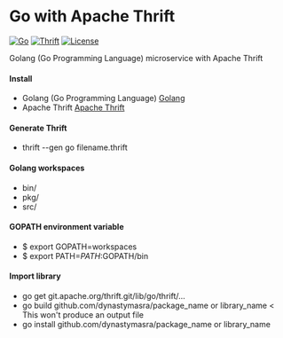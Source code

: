 # Go with Apache Thrift

[![Go](https://img.shields.io/badge/Go-1.4-00E5E6.svg)](https://golang.org/)
[![Thrift](https://img.shields.io/badge/Apache%20Thrift-0.9.3-yellow.svg)](https://thrift.apache.org/)
[![License](https://img.shields.io/badge/license-MIT-44897A.svg)](https://github.com/dynastymasra/GolangThrift/blob/master/LICENSE)

Golang (Go Programming Language) microservice with Apache Thrift

#### Install
* Golang (Go Programming Language) <a href="https://golang.org/" target="_blank">Golang</a>
* Apache Thrift  <a href="https://thrift.apache.org/" target="_blank">Apache Thrift</a>

#### Generate Thrift
* thrift --gen go filename.thrift

#### Golang workspaces
* bin/
* pkg/
* src/

#### GOPATH environment variable
* $ export GOPATH=workspaces
* $ export PATH=$PATH:$GOPATH/bin

#### Import library
* go get git.apache.org/thrift.git/lib/go/thrift/...
* go build github.com/dynastymasra/package_name or library_name < This won't produce an output file
* go install github.com/dynastymasra/package_name or library_name
